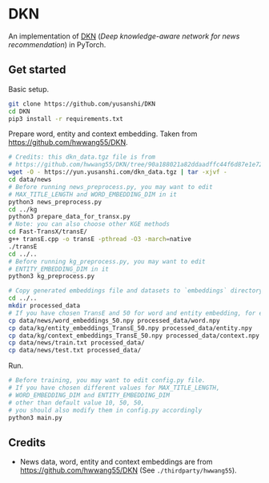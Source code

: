 # DKN

An implementation of [DKN](https://dl.acm.org/doi/abs/10.1145/3178876.3186175) (_Deep knowledge-aware network for news recommendation_) in PyTorch.

## Get started

Basic setup.

```bash
git clone https://github.com/yusanshi/DKN
cd DKN
pip3 install -r requirements.txt
```

Prepare word, entity and context embedding. Taken from <https://github.com/hwwang55/DKN>.

```bash
# Credits: this dkn_data.tgz file is from
# https://github.com/hwwang55/DKN/tree/90a188021a82ddaadffc44f6d87e1e72b1c3db9a/data
wget -O - https://yun.yusanshi.com/dkn_data.tgz | tar -xjvf -
cd data/news
# Before running news_preprocess.py, you may want to edit
# MAX_TITLE_LENGTH and WORD_EMBEDDING_DIM in it
python3 news_preprocess.py
cd ../kg
python3 prepare_data_for_transx.py
# Note: you can also choose other KGE methods
cd Fast-TransX/transE/
g++ transE.cpp -o transE -pthread -O3 -march=native
./transE
cd ../..
# Before running kg_preprocess.py, you may want to edit
# ENTITY_EMBEDDING_DIM in it
python3 kg_preprocess.py

# Copy generated embeddings file and datasets to `embeddings` directory
cd ../..
mkdir processed_data
# If you have chosen TransE and 50 for word and entity embedding, for example
cp data/news/word_embeddings_50.npy processed_data/word.npy
cp data/kg/entity_embeddings_TransE_50.npy processed_data/entity.npy
cp data/kg/context_embeddings_TransE_50.npy processed_data/context.npy
cp data/news/train.txt processed_data/
cp data/news/test.txt processed_data/
```

Run.

```bash
# Before training, you may want to edit config.py file.
# If you have chosen different values for MAX_TITLE_LENGTH,
# WORD_EMBEDDING_DIM and ENTITY_EMBEDDING_DIM
# other than default value 10, 50, 50,
# you should also modify them in config.py accordingly
python3 main.py
```

## Credits

- News data, word, entity and context embeddings are from <https://github.com/hwwang55/DKN> (See `./thirdparty/hwwang55`).

